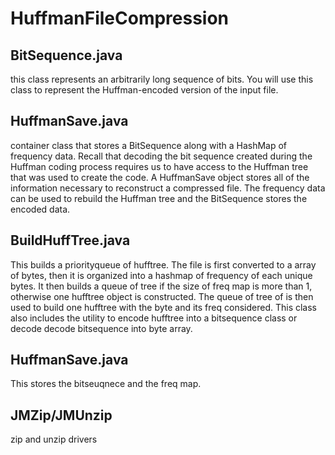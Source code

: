 # HuffmanFileCompression

## BitSequence.java
this class represents an arbitrarily long sequence of bits. You will use this class to represent the Huffman-encoded version of the input file.

## HuffmanSave.java
container class that stores a BitSequence along with a HashMap of frequency data. Recall that decoding the bit sequence created during the Huffman coding process requires us to have access to the Huffman tree that was used to create the code. A HuffmanSave object stores all of the information necessary to reconstruct a compressed file. The frequency data can be used to rebuild the Huffman tree and the BitSequence stores the encoded data.

## BuildHuffTree.java
This builds a priorityqueue of hufftree. The file is first converted to a array of bytes, then it is organized into a hashmap of frequency of each unique bytes. It then builds a queue of tree if the size of freq map is more than 1, otherwise one hufftree object is constructed. The queue of tree of is then used to build one hufftree with the byte and its freq considered. This class also includes the utility to encode hufftree into a bitsequence class or decode decode bitsequence into byte array. 

## HuffmanSave.java
This stores the bitseuqnece and the freq map.

## JMZip/JMUnzip

zip and unzip drivers
